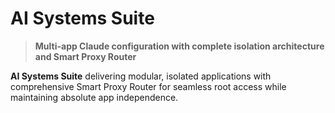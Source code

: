 # AI Systems Suite

> **Multi-app Claude configuration with complete isolation architecture and Smart Proxy Router**

**AI Systems Suite** delivering modular, isolated applications with comprehensive Smart Proxy Router for seamless root access while maintaining absolute app independence.